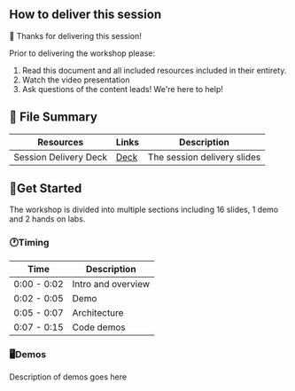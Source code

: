 ## How to deliver this session

🥇 Thanks for delivering this session!

Prior to delivering the workshop please:

1.  Read this document and all included resources included in their entirety.
2.  Watch the video presentation
3.  Ask questions of the content leads! We're here to help!


## 📁 File Summary
| Resources          | Links                            | Description |
|-------------------|----------------------------------|-------------------|
| Session Delivery Deck     |  [Deck](http://aka.ms/AAxrjhx) | The session delivery slides |

## 🚀Get Started

The workshop is divided into multiple sections including 16 slides, 1 demo and 2 hands on labs.

### 🕐Timing

| Time        | Description 
--------------|-------------
0:00 - 0:02   | Intro and overview
0:02 - 0:05   | Demo
0:05 - 0:07   | Architecture
0:07 - 0:15  | Code demos

### 🖥️Demos
Description of demos goes here

